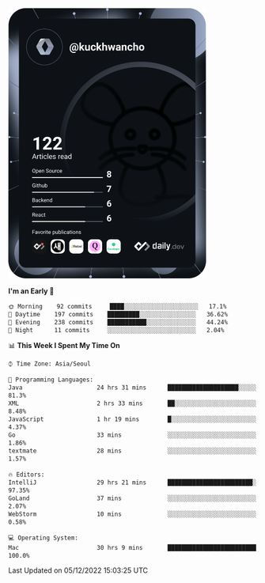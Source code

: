 <a href="https://app.daily.dev/kuckhwancho"><img src="https://github.com/kuckjwi0928/kuckjwi0928/blob/master/devcard.svg" width="400" alt="Kuckjwi Devcard"/></a>

<!--START_SECTION:waka-->
**I'm an Early 🐤** 

```text
🌞 Morning    92 commits     ████░░░░░░░░░░░░░░░░░░░░░   17.1% 
🌆 Daytime    197 commits    █████████░░░░░░░░░░░░░░░░   36.62% 
🌃 Evening    238 commits    ███████████░░░░░░░░░░░░░░   44.24% 
🌙 Night      11 commits     ░░░░░░░░░░░░░░░░░░░░░░░░░   2.04%

```


📊 **This Week I Spent My Time On** 

```text
⌚︎ Time Zone: Asia/Seoul

💬 Programming Languages: 
Java                     24 hrs 31 mins      ████████████████████░░░░░   81.3% 
XML                      2 hrs 33 mins       ██░░░░░░░░░░░░░░░░░░░░░░░   8.48% 
JavaScript               1 hr 19 mins        █░░░░░░░░░░░░░░░░░░░░░░░░   4.37% 
Go                       33 mins             ░░░░░░░░░░░░░░░░░░░░░░░░░   1.86% 
textmate                 28 mins             ░░░░░░░░░░░░░░░░░░░░░░░░░   1.57%

🔥 Editors: 
IntelliJ                 29 hrs 21 mins      ████████████████████████░   97.35% 
GoLand                   37 mins             ░░░░░░░░░░░░░░░░░░░░░░░░░   2.07% 
WebStorm                 10 mins             ░░░░░░░░░░░░░░░░░░░░░░░░░   0.58%

💻 Operating System: 
Mac                      30 hrs 9 mins       █████████████████████████   100.0%

```


 Last Updated on 05/12/2022 15:03:25 UTC
<!--END_SECTION:waka-->
